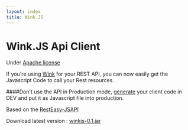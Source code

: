 ```yaml
---
layout: index
title: Wink.JS
---
```


# Wink.JS Api Client

Under [Apache license](https://raw.github.com/nioto/wink.js/master/LICENSE)

If you're using [Wink](http://wink.apache.org) for your REST API, you can now easily get the Javascript Code to call your Rest resources.

####Don't use the API in Production mode,  <a href="./generate.html">generate</a> your client code in DEV and put it as Javascript file into production.

Based on the [RestEasy-JSAPI](http://docs.jboss.org/resteasy/2.0.0.GA/userguide/html/AJAX_Client.html)

Download latest version : [winkjs-0.1.jar](http://sourceforge.net/projects/winkjs/files/v0.1/)
